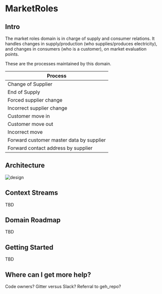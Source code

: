 # MarketRoles

## Intro

The market roles domain is in charge of supply and consumer relations. 
It handles changes in supply/production (who supplies/produces electricity), 
and changes in consumers (who is a customer), on market evaluation points.

These are the processes maintained by this domain.

| Process  | 
| ------------- | 
| Change of Supplier  | 
| End of Supply   | 
| Forced supplier change |
| Incorrect supplier change |
| Customer move in |
| Customer move out |
| Incorrect move |
| Forward customer master data by supplier |
| Forward contact address by supplier |

## Architecture

![design](ARCHITECTURE.png)

## Context Streams

TBD

## Domain Roadmap

TBD

## Getting Started

TBD

## Where can I get more help?

Code owners? Gitter versus Slack? Referral to geh_repo?